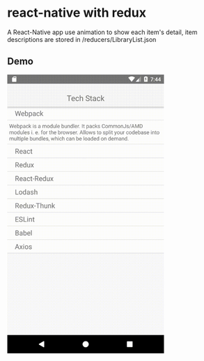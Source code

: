  # react-native with redux

 A React-Native app use animation to show each item's detail, item descriptions are stored in /reducers/LibraryList.json

 ## Demo

 <img src="https://github.com/j620656786206/tech_stack/blob/master/screenshot.gif" width="360">